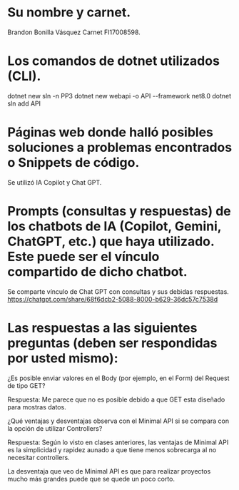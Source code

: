 # Su nombre y carnet.
Brandon Bonilla Vásquez Carnet FI17008598.

# Los comandos de dotnet utilizados (CLI).
dotnet new sln -n PP3
dotnet new webapi -o API --framework net8.0
dotnet sln add API

# Páginas web donde halló posibles soluciones a problemas encontrados o Snippets de código.

Se utilizó IA Copilot y Chat GPT.

# Prompts (consultas y respuestas) de los chatbots de IA (Copilot, Gemini, ChatGPT, etc.) que haya utilizado. Este puede ser el vínculo compartido de dicho chatbot.
Se comparte vínculo de Chat GPT con consultas y sus debidas respuestas.
https://chatgpt.com/share/68f6dcb2-5088-8000-b629-36dc57c7538d

# Las respuestas a las siguientes preguntas (deben ser respondidas por usted mismo):

¿Es posible enviar valores en el Body (por ejemplo, en el Form) del Request de tipo GET?

Respuesta: Me parece que no es posible debido a que GET esta diseñado para mostras datos.


¿Qué ventajas y desventajas observa con el Minimal API si se compara con la opción de utilizar Controllers?

Respuesta: Según lo visto en clases anteriores, las ventajas de Minimal API es la simplicidad y rapidez aunado a que tiene menos sobrecarga al no necesitar controllers.

La desventaja que veo de Minimal API es que para realizar proyectos mucho más grandes puede que se quede un poco corto.
